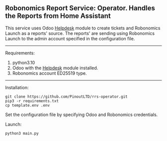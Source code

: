 ## Robonomics Report Service: Operator. Handles the Reports from Home Assistant

This service uses Odoo [Helpdesk](https://github.com/OCA/helpdesk) module to create tickets and Robonomics Launch as a reports' source. The reports' are sending using Robonomics Launch to the admin account specified in the configuration file. 

---

Requirements:

1. python3.10
2. Odoo with the [Helpdesk](https://github.com/OCA/helpdesk) module installed.
3. Robonomics account ED25519 type.

---

Installation:

```
git clone https://github.com/PinoutLTD/rrs-operator.git
pip3 -r requirements.txt
cp template.env .env
```
Set the configuration file by specifying Odoo and Robonomics credentials.

Launch:
```
python3 main.py
```